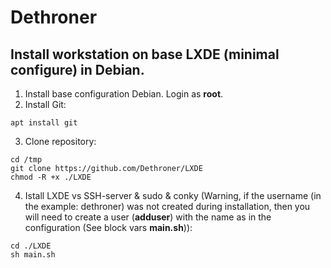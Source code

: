 # Dethroner
## Install workstation on base LXDE (minimal configure) in Debian.

1. Install base configuration Debian. Login as <b>root</b>.<br>
2. Install Git:
```
apt install git
```
3. Clone repository:
```
cd /tmp
git clone https://github.com/Dethroner/LXDE
chmod -R +x ./LXDE
```
4. Istall LXDE vs SSH-server & sudo & conky (Warning, if the username (in the example: dethroner) was not created during installation, then you will need to create a user (**adduser**) with the name as in the configuration (See block vars **main.sh**)):
```
cd ./LXDE
sh main.sh
```